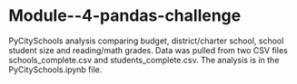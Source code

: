 # Module--4-pandas-challenge

PyCitySchools analysis comparing budget, district/charter school, school student size and reading/math grades.  Data was pulled from two CSV files schools_complete.csv and students_complete.csv. The analysis is in the PyCitySchools.ipynb file. 
